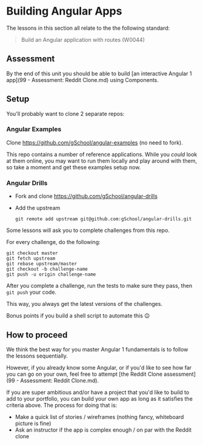 # Building Angular Apps

The lessons in this section all relate to the the following standard:

> Build an Angular application with routes (W0044)

## Assessment

By the end of this unit you should be able to build [an interactive Angular 1 app](99 - Assessment: Reddit Clone.md) using Components.

## Setup

You'll probably want to clone 2 separate repos:

### Angular Examples

Clone https://github.com/gSchool/angular-examples (no need to fork).

This repo contains a number of reference applications.  While you _could_ look at them online, you may want to run them locally and play around with them, so take a moment and get these examples setup now.

### Angular Drills

- Fork and clone https://github.com/gSchool/angular-drills
- Add the upstream

  ```
  git remote add upstream git@github.com:gSchool/angular-drills.git
  ```

Some lessons will ask you to complete challenges from this repo.  

For every challenge, do the following:

```
git checkout master
git fetch upstream
git rebase upstream/master
git checkout -b challenge-name
git push -u origin challenge-name
```

After you complete a challenge, run the tests to make sure they pass, then `git push` your code.

This way, you always get the latest versions of the challenges.

Bonus points if you build a shell script to automate this 😉

## How to proceed

We think the best way for you master Angular 1 fundamentals is to follow the lessons sequentially.

However, if you already know some Angular, or if you'd like to see how far you can go on your own, feel free to attempt [the Reddit Clone assessment](99 - Assessment: Reddit Clone.md).

If you are super ambitious and/or have a project that you'd like to build to add to your portfolio, you can build your own app as long as it satisfies the criteria above.  The process for doing that is:

- Make a quick list of stories / wireframes (nothing fancy, whiteboard picture is fine)
- Ask an instructor if the app is complex enough / on par with the Reddit clone
